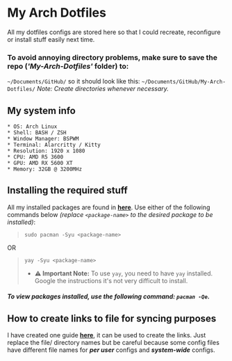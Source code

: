 # My Arch Dotfiles

All my dotfiles configs are stored here so that I could recreate, reconfigure or install stuff easily next time.

### To avoid annoying directory problems, make sure to save the repo (_'My-Arch-Dotfiles'_ folder) to:

`~/Documents/GitHub/` so it should look like this: `~/Documents/GitHub/My-Arch-Dotfiles/` _Note: Create directories whenever necessary._

## My system info
    * OS: Arch Linux
    * Shell: BASH / ZSH
    * Window Manager: BSPWM
    * Terminal: Alarcritty / Kitty
    * Resolution: 1920 x 1080
    * CPU: AMD R5 3600
    * GPU: AMD RX 5600 XT
    * Memory: 32GB @ 3200MHz

## Installing the required stuff

All my installed packages are found in **[here](other/installed%20packages.txt)**. Use either of the following commands below *(replace `<package-name>` to the desired package to be installed)*:
> `sudo pacman -Syu <package-name>`

OR
   
> `yay -Syu <package-name>`
> * **⚠ Important Note:** To use `yay`, you need to have `yay` installed. Google the instructions it's not very difficult to install.

##### To view packages installed, use the following command: `pacman -Qe`.

## How to create links to file for syncing purposes
I have created one guide **[here](home/.config/fontconfig/README.md)**, it can be used to create the links. Just replace the file/ directory names but be careful because some config files have different file names for ***per user*** configs and ***system-wide*** configs.

